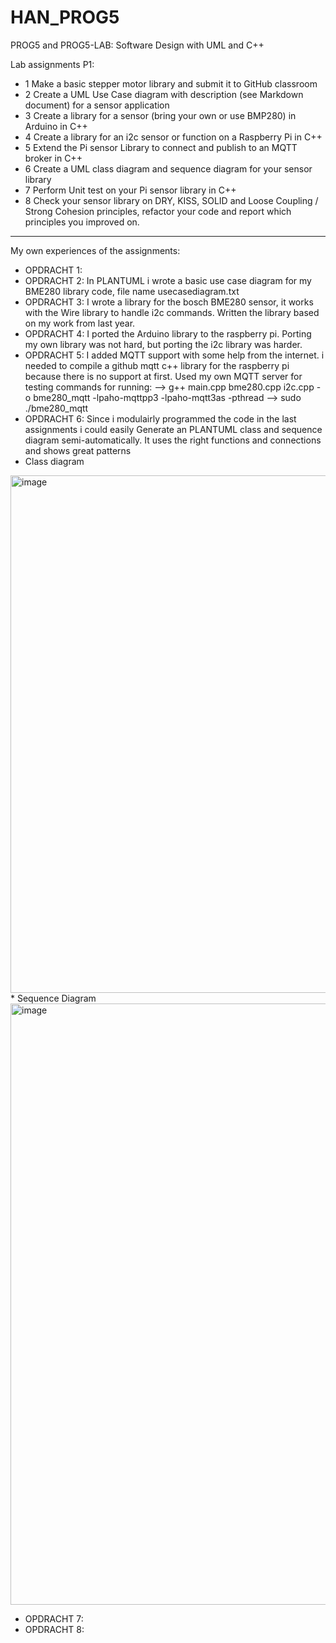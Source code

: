 # HAN_PROG5

PROG5 and PROG5-LAB: Software Design with UML and C++

Lab assignments P1:
* 1 Make a basic stepper motor library and submit it to GitHub classroom
* 2 Create a UML Use Case diagram with description (see Markdown document) for a sensor application
* 3 Create a library for a sensor (bring your own or use BMP280) in Arduino in C++
* 4 Create a library for an i2c sensor or function on a Raspberry Pi in C++
* 5 Extend the Pi sensor Library to connect and publish to an MQTT broker in C++
* 6 Create a UML class diagram and sequence diagram for your sensor library
* 7 Perform Unit test on your Pi sensor library in C++
* 8 Check your sensor library on DRY, KISS, SOLID and Loose Coupling / Strong Cohesion principles, refactor your code and report which principles you improved on.

--------------------------------------------------------------------------
My own experiences of the assignments:
* OPDRACHT 1: 
* OPDRACHT 2: In PLANTUML i wrote a basic use case diagram for my BME280 library code, file name usecasediagram.txt
* OPDRACHT 3: I wrote a library for the bosch BME280 sensor, it works with the Wire library to handle i2c commands.
Written the library based on my work from last year.
* OPDRACHT 4: I ported the Arduino library to the raspberry pi. Porting my own library was not hard, but porting the i2c library was harder.
* OPDRACHT 5: I added MQTT support with some help from the internet. i needed to compile a github mqtt c++ library for the raspberry pi because there is no support at first.
Used my own MQTT server for testing 
commands for running:
--> g++ main.cpp bme280.cpp i2c.cpp -o bme280_mqtt -lpaho-mqttpp3 -lpaho-mqtt3as -pthread
--> sudo ./bme280_mqtt
* OPDRACHT 6: Since i modulairly programmed the code in the last assignments i could easily Generate an PLANTUML class and sequence diagram semi-automatically. It uses the right functions and connections and shows great patterns
* Class diagram
<img width="584" height="828" alt="image" src="https://github.com/user-attachments/assets/7d083862-6d8a-408a-b08d-a18cb75b7bf0" />
* Sequence Diagram
<img width="742" height="962" alt="image" src="https://github.com/user-attachments/assets/1d82d298-4423-4147-bdf7-3fce9ebe1b74" />

* OPDRACHT 7:
* OPDRACHT 8:
